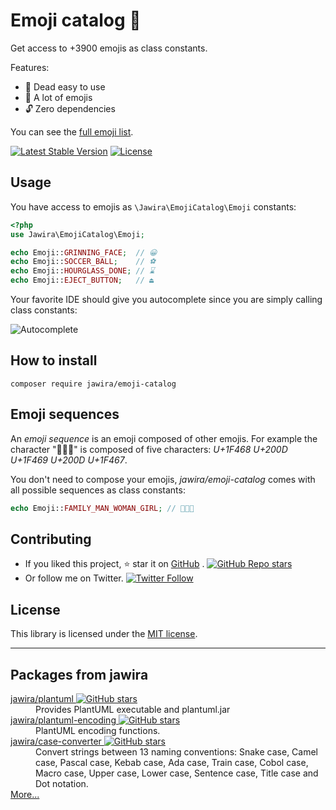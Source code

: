 # Emoji catalog 📔

Get access to +3900 emojis as class constants.

Features:

- 🍰 Dead easy to use
- 🤩 A lot of emojis
- 🔓 Zero dependencies

You can see the [full emoji list].

[![Latest Stable Version](https://poser.pugx.org/jawira/emoji-catalog/v/stable)](https://packagist.org/packages/jawira/emoji-catalog)
[![License](https://poser.pugx.org/jawira/emoji-catalog/license)](https://packagist.org/packages/jawira/emoji-catalog)

## Usage

You have access to emojis as `\Jawira\EmojiCatalog\Emoji` constants:

```php
<?php
use Jawira\EmojiCatalog\Emoji;

echo Emoji::GRINNING_FACE;  // 😀
echo Emoji::SOCCER_BALL;    // ⚽
echo Emoji::HOURGLASS_DONE; // ⌛
echo Emoji::EJECT_BUTTON;   // ⏏
```

Your favorite IDE should give you autocomplete since you are simply calling
class constants:

![Autocomplete](docs/images/autocomplete.png)

## How to install

```console
composer require jawira/emoji-catalog
```

## Emoji sequences

An _emoji sequence_ is an emoji composed of other emojis. For example the
character "👨‍👩‍👧" is composed of five characters: _U+1F468 U+200D U+1F469
U+200D U+1F467_.

You don't need to compose your emojis, _jawira/emoji-catalog_ comes with all
possible sequences as class constants:

```php
echo Emoji::FAMILY_MAN_WOMAN_GIRL; // 👨‍👩‍👧
```

## Contributing

- If you liked this project, ⭐ star it on [GitHub]
  . [![GitHub Repo stars](https://img.shields.io/github/stars/jawira/emoji-catalog?style=social)][GitHub]
- Or follow me on
  Twitter. [![Twitter Follow](https://img.shields.io/twitter/follow/jawira?style=social)](https://twitter.com/jawira)

## License

This library is licensed under the [MIT license](LICENSE.md).

[GitHub]: https://github.com/jawira/emoji-catalog

[full emoji list]: https://github.com/jawira/emoji-catalog/blob/master/docs/catalog.md

***

## Packages from jawira

<dl>

<dt>
    <a href="https://packagist.org/packages/jawira/plantuml">jawira/plantuml
    <img alt="GitHub stars" src="https://badgen.net/github/stars/jawira/plantuml?icon=github"/></a>
</dt>
<dd>Provides PlantUML executable and plantuml.jar</dd>

<dt>
    <a href="https://packagist.org/packages/jawira/plantuml-encoding"> jawira/plantuml-encoding
    <img alt="GitHub stars" src="https://badgen.net/github/stars/jawira/plantuml-encoding?icon=github"/></a>
</dt>
<dd>PlantUML encoding functions.</dd>

<dt>
    <a href="https://packagist.org/packages/jawira/case-converter">jawira/case-converter 
    <img alt="GitHub stars" src="https://badgen.net/github/stars/jawira/case-converter?icon=github"/></a>
</dt>
<dd>Convert strings between 13 naming conventions: Snake case, Camel case,
  Pascal case, Kebab case, Ada case, Train case, Cobol case, Macro case,
  Upper case, Lower case, Sentence case, Title case and Dot notation.
</dd>

<dt><a href="https://packagist.org/packages/jawira/">More...</a></dt>
</dl>
